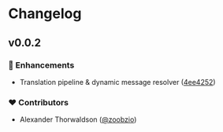 # Changelog


## v0.0.2


### 🚀 Enhancements

- Translation pipeline & dynamic message resolver ([4ee4252](https://github.com/zoobzio/nuxt-rosetta/commit/4ee4252))

### ❤️ Contributors

- Alexander Thorwaldson ([@zoobzio](http://github.com/zoobzio))

